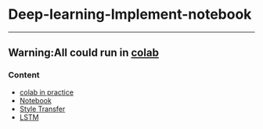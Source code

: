 # Deep-learning-Implement-notebook
___
## Warning:All could run in [colab](https://colab.research.google.com/)

### Content
- [colab in practice](https://github.com/chajnoven/colab-in-practice)
- [Notebook](https://github.com/chajnoven/Deep-learning-Implement-notebook/tree/master/Notebook/NLP)
- [Style Transfer](https://github.com/chajnoven/Deep-learning-Implement-notebook/tree/master/Style%20Transfer)
- [LSTM](https://github.com/chajnoven/Deep-learning-Implement-notebook/tree/master/Notebook/NLP)
